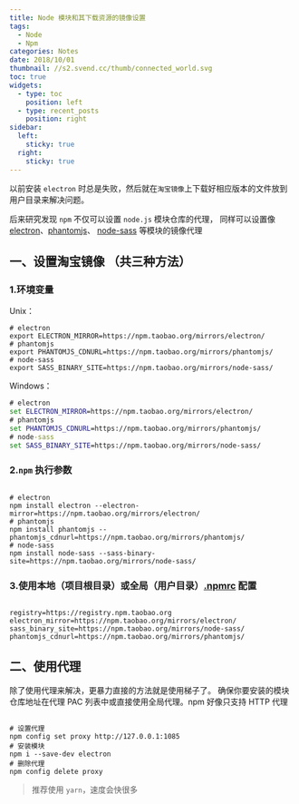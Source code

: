 ```yaml
---
title: Node 模块和其下载资源的镜像设置
tags:
  - Node
  - Npm
categories: Notes
date: 2018/10/01
thumbnail: //s2.svend.cc/thumb/connected_world.svg
toc: true
widgets:
  - type: toc
    position: left
  - type: recent_posts
    position: right
sidebar:
  left:
    sticky: true
  right:
    sticky: true
---
```


以前安装 `electron` 时总是失败，然后就在`淘宝镜像`上下载好相应版本的文件放到用户目录来解决问题。

后来研究发现 `npm` 不仅可以设置 `node.js` 模块仓库的代理， 同样可以设置像 [electron](https://github.com/electron/electron)、[phantomjs](https://github.com/Medium/phantomjs#deciding-where-to-get-phantomjs)、 [node-sass](https://github.com/sass/node-sass#binary-configuration-parameters) 等模块的镜像代理

<!-- more -->

## 一、设置淘宝镜像 （共三种方法）

### 1.环境变量

Unix：

```shell
# electron
export ELECTRON_MIRROR=https://npm.taobao.org/mirrors/electron/
# phantomjs
export PHANTOMJS_CDNURL=https://npm.taobao.org/mirrors/phantomjs/
# node-sass
export SASS_BINARY_SITE=https://npm.taobao.org/mirrors/node-sass/
```

Windows：

```cmd
# electron
set ELECTRON_MIRROR=https://npm.taobao.org/mirrors/electron/
# phantomjs
set PHANTOMJS_CDNURL=https://npm.taobao.org/mirrors/phantomjs/
# node-sass
set SASS_BINARY_SITE=https://npm.taobao.org/mirrors/node-sass/
```

### 2.`npm` 执行参数

```shell

# electron
npm install electron --electron-mirror=https://npm.taobao.org/mirrors/electron/
# phantomjs
npm install phantomjs --phantomjs_cdnurl=https://npm.taobao.org/mirrors/phantomjs/
# node-sass
npm install node-sass --sass-binary-site=https://npm.taobao.org/mirrors/node-sass/
```

### 3.使用本地（项目根目录）或全局（用户目录）[.npmrc](https://docs.npmjs.com/misc/config) 配置

```

registry=https://registry.npm.taobao.org
electron_mirror=https://npm.taobao.org/mirrors/electron/
sass_binary_site=https://npm.taobao.org/mirrors/node-sass/
phantomjs_cdnurl=https://npm.taobao.org/mirrors/phantomjs/
```

## 二、使用代理

除了使用代理来解决，更暴力直接的方法就是使用梯子了。
确保你要安装的模块仓库地址在代理 PAC 列表中或直接使用全局代理。npm 好像只支持 HTTP 代理

```shell

# 设置代理
npm config set proxy http://127.0.0.1:1085
# 安装模块
npm i --save-dev electron
# 删除代理
npm config delete proxy
```

> 推荐使用 `yarn`，速度会快很多
